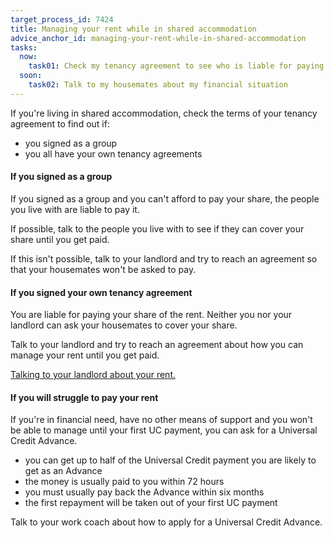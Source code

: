 ```yaml
---
target_process_id: 7424
title: Managing your rent while in shared accommodation
advice_anchor_id: managing-your-rent-while-in-shared-accommodation
tasks:
  now:
    task01: Check my tenancy agreement to see who is liable for paying the rent
  soon:
    task02: Talk to my housemates about my financial situation
---
```

If you're living in shared accommodation, check the terms of your tenancy agreement to find out if:
* you signed as a group
* you all have your own tenancy agreements

#### If you signed as a group

If you signed as a group and you can't afford to pay your share, the people you live with are liable to pay it.

If possible, talk to the people you live with to see if they can cover your share until you get paid.

If this isn't possible, talk to your landlord and try to reach an agreement so that your housemates won't be asked to pay.

#### If you signed your own tenancy agreement
You are liable for paying your share of the rent. Neither you nor your landlord can ask your housemates to cover your share.

Talk to your landlord and try to reach an agreement about how you can manage your rent until you get paid.

[Talking to your landlord about your rent.](/pages/talking-to-my-landlord-about-my-rent)

#### If you will struggle to pay your rent
If you're in financial need, have no other means of support and you won't be able to manage until your first UC payment, you can ask for a Universal Credit Advance.

* you can get up to half of the Universal Credit payment you are likely to get as an Advance
* the money is usually paid to you within 72 hours
* you must usually pay back the Advance within six months
* the first repayment will be taken out of your first UC payment

Talk to your work coach about how to apply for a Universal Credit Advance.

